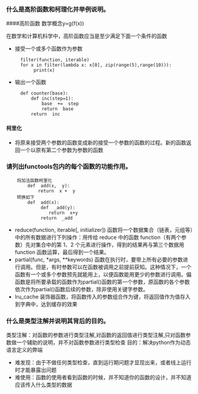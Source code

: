 ### 什么是高阶函数和柯理化并举例说明。
####高阶函数
 数学概念y=g(f(x))
 
 在数学和计算机科学中，高阶函数应当是至少满足下面一个条件的函数
+ 接受一个或多个函数作为参数

        filter(function, iterable)
        for x in filter(lambda x: x[0], zip(range(5),range(10))):
             print(x)
+ 输出一个函数
 
        def counter(base):
            def inc(step=1):
                base  +=  step
                return  base
            return  inc
#### 柯里化
+ 将原来接受两个参数的函数变成新的接受一个参数的函数的过程。新的函数返回一个以原有第二个参数为参数的函数
### 请列出functools包内的每个函数的功能作用。
    
        将加法函数柯里化
            def  add(x,  y):
                return  x +  y
        转换如下
            def  add(x):
                 def  _add(y):
                    return  x+y
                 return  _add
        
+ reduce(function, iterable[, initializer]) 函数将一个数据集合（链表，元组等）中的所有数据进行下列操作：用传给 reduce 中的函数 function（有两个参数）先对集合中的第 1、2 个元素进行操作，得到的结果再与第三个数据用 function 函数运算，最后得到一个结果。
+ partial(func, *args,  **keywords) 函数在执行时，要带上所有必要的参数进行调用。但是，有时参数可以在函数被调用之前提前获知。这种情况下，一个函数有一个或多个参数预先就能用上，以便函数能用更少的参数进行调用。偏函数是将所要承载的函数作为partial()函数的第一个参数，原函数的各个参数依次作为partial()函数后续的参数，除非使用关键字参数。
+ lru_cache 装饰器函数，将函数传入的参数组合作为键，将返回值作为值存入到字典中，达到缓存的效果
### 什么是类型注解并说明其背后的目的。 
类型注解：对函数的参数进行类型注解,对函数的返回值进行类型注解,只对函数参数做一个辅助的说明，并不对函数参数进行类型检查
目的：解决python作为动态语言定义的弊端
+ 难发现：由于不做任何类型检查，直到运行期问题才显现出来，或者线上运行时才能暴露出问题
+ 难使用：函数的使用者看到函数的时候，并不知道你的函数的设计，并不知道应该传入什么类型的数据